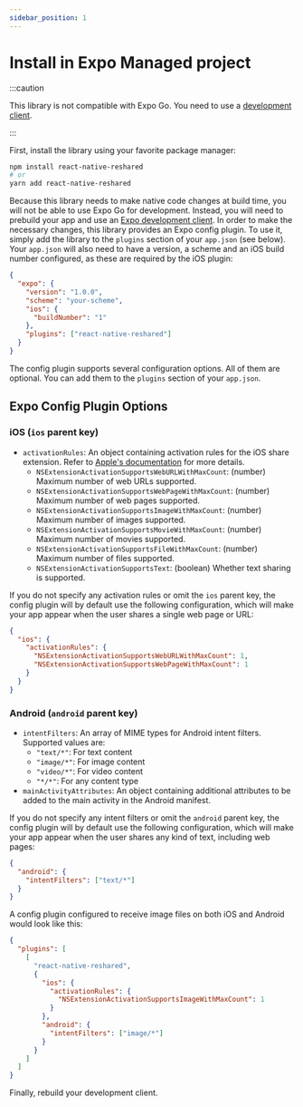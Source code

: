 ```yaml
---
sidebar_position: 1
---
```


# Install in Expo Managed project

:::caution

This library is not compatible with Expo Go. You need to use a [development client](https://docs.expo.dev/development/create-development-builds/).

:::

First, install the library using your favorite package manager:

```sh
npm install react-native-reshared
# or
yarn add react-native-reshared
```

Because this library needs to make native code changes at build time, you will not be able to use Expo Go for development. Instead, you will need to prebuild your app and use an [Expo development client](https://docs.expo.dev/development/create-development-builds/). In order to make the necessary changes, this library provides an Expo config plugin. To use it, simply add the library to the `plugins` section of your `app.json` (see below). Your `app.json` will also need to have a version, a scheme and an iOS build number configured, as these are required by the iOS plugin:

```json
{
  "expo": {
    "version": "1.0.0",
    "scheme": "your-scheme",
    "ios": {
      "buildNumber": "1"
    },
    "plugins": ["react-native-reshared"]
  }
}
```

The config plugin supports several configuration options. All of them are optional. You can add them to the `plugins` section of your `app.json`.

## Expo Config Plugin Options

### iOS (`ios` parent key)

- `activationRules`: An object containing activation rules for the iOS share extension. Refer to [Apple's documentation](https://developer.apple.com/documentation/bundleresources/information_property_list/nsextension/nsextensionattributes/nsextensionactivationrule) for more details.
  - `NSExtensionActivationSupportsWebURLWithMaxCount`: (number) Maximum number of web URLs supported.
  - `NSExtensionActivationSupportsWebPageWithMaxCount`: (number) Maximum number of web pages supported.
  - `NSExtensionActivationSupportsImageWithMaxCount`: (number) Maximum number of images supported.
  - `NSExtensionActivationSupportsMovieWithMaxCount`: (number) Maximum number of movies supported.
  - `NSExtensionActivationSupportsFileWithMaxCount`: (number) Maximum number of files supported.
  - `NSExtensionActivationSupportsText`: (boolean) Whether text sharing is supported.

If you do not specify any activation rules or omit the `ios` parent key, the config plugin will by default use the following configuration, which will make your app appear when the user shares a single web page or URL:

```json
{
  "ios": {
    "activationRules": {
      "NSExtensionActivationSupportsWebURLWithMaxCount": 1,
      "NSExtensionActivationSupportsWebPageWithMaxCount": 1
    }
  }
}
```

### Android (`android` parent key)

- `intentFilters`: An array of MIME types for Android intent filters. Supported values are:
  - `"text/*"`: For text content
  - `"image/*"`: For image content
  - `"video/*"`: For video content
  - `"*/*"`: For any content type
- `mainActivityAttributes`: An object containing additional attributes to be added to the main activity in the Android manifest.

If you do not specify any intent filters or omit the `android` parent key, the config plugin will by default use the following configuration, which will make your app appear when the user shares any kind of text, including web pages:

```json
{
  "android": {
    "intentFilters": ["text/*"]
  }
}
```

A config plugin configured to receive image files on both iOS and Android would look like this:

```json
{
  "plugins": [
    [
      "react-native-reshared",
      {
        "ios": {
          "activationRules": {
            "NSExtensionActivationSupportsImageWithMaxCount": 1
          }
        },
        "android": {
          "intentFilters": ["image/*"]
        }
      }
    ]
  ]
}
```

Finally, rebuild your development client.
